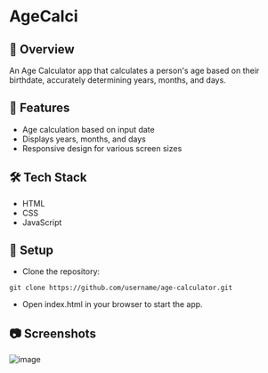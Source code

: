 # AgeCalci
## **🎂 Overview**
An Age Calculator app that calculates a person's age based on their birthdate, accurately determining years, months, and days.
## **🚀 Features**
- Age calculation based on input date
- Displays years, months, and days
- Responsive design for various screen sizes
## **🛠️ Tech Stack**
- HTML
- CSS
- JavaScript
## **🔧 Setup**
- Clone the repository:
```
git clone https://github.com/username/age-calculator.git
```
- Open index.html in your browser to start the app.
## **📷 Screenshots**
![image](https://github.com/user-attachments/assets/9c1d070f-16b6-41d6-99a7-d3e1afdac19b)
